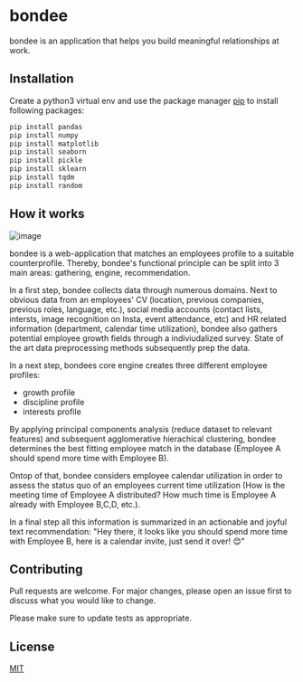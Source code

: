 # bondee

bondee is an application that helps you build meaningful relationships at work.

## Installation

Create a python3 virtual env and use the package manager [pip](https://pip.pypa.io/en/stable/) to install following packages:

```bash
pip install pandas
pip install numpy
pip install matplotlib
pip install seaborn
pip install pickle
pip install sklearn
pip install tqdm
pip install random
```

## How it works

![image](https://user-images.githubusercontent.com/58265021/111886590-16483a80-89cf-11eb-8c23-8bf771720a8b.png)

bondee is a web-application that matches an employees profile to a suitable counterprofile. Thereby, bondee's functional principle can be split into 3 main areas: gathering, engine, recommendation. 

In a first step, bondee collects data through numerous domains. Next to obvious data from an employees' CV (location, previous companies, previous roles, language, etc.), social media accounts (contact lists, intersts, image recognition on Insta, event attendance, etc) and HR related information (department, calendar time utilization), bondee also gathers potential employee growth fields through a indiviudalized survey. State of the art data preprocessing methods subsequently prep the data.

In a next step, bondees core engine creates three different employee profiles: 
- growth profile
- discipline profile
- interests profile

By applying principal components analysis (reduce dataset to relevant features) and subsequent agglomerative hierachical clustering, bondee determines the best fitting employee match in the database (Employee A should spend more time with Employee B).

Ontop of that, bondee considers employee calendar utilization in order to assess the status quo of an employees current time utilization (How is the meeting time of Employee A distributed? How much time is Employee A already with Employee B,C,D, etc.). 

In a final step all this information is summarized in an actionable and joyful text recommendation: "Hey there, it looks like you should spend more time with Employee B, here is a calendar invite, just send it over! 😊" 

## Contributing
Pull requests are welcome. For major changes, please open an issue first to discuss what you would like to change.

Please make sure to update tests as appropriate.

## License
[MIT](https://choosealicense.com/licenses/mit/)
